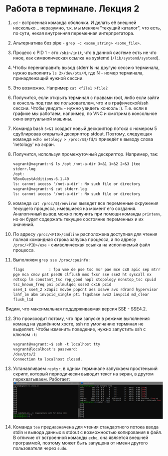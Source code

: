 # Работа в терминале. Лекция 2
1. `cd` - встроенная команда оболочки. И делать её внешней несколько... неразумно, т.к. мы меняем "текущий каталог", что есть, по сути, некая внутренняя переменная интерпретатора.


2. Альтернатива без pipe -  `grep -c <some_string> <some_file>`.


3. Процесс с PID 1 - это `/sbin/init`, что в данной системе есть не что иное, как символическая ссылка на systemd (`/lib/systemd/systemd`).


4. Чтобы перенаправить вывод stderr ls на другую сессию терминала, нужно выполнить `ls 2>/dev/pts/N`, где N - номер терминала, принадлежащий нужной сессии. 


5. Это возможно. Например `cat <file1 >file2`


6. Получится, если открыть терминал с правами root, либо если зайти в консоль под тем же пользователем, что и в графической/ssh сессии.
Чтобы увидеть - нужно увидеть консоль :). Т.е. если в графике мы работаем, например, по VNC и смотрим в консольное окно виртуальной машины.


7. Команда bash `5>&1` создаст новый дескриптор потока с номером 5 сдублировав открытый дескриптор stdout. Поэтому, следующая команда `echo netology > /proc/$$/fd/5` приведёт к выводу слова 'netology' на экран. 


8. Получится, используя промежуточный дескриптор. Например, так:
    ```
    vagrant@vagrant:~$ ls /opt /not-a-dir 3>&1 1>&2 2>&3 |tee stderr.log
    /opt:
    VBoxGuestAdditions-6.1.40
    ls: cannot access '/not-a-dir': No such file or directory
    vagrant@vagrant:~$ cat stderr.log
    ls: cannot access '/not-a-dir': No such file or directory
    ```


9. команда `cat /proc/$$/environ` выведет все переменные окружения текущего процесса, имевшиеся на момент его создания.
Аналогичный вывод можно получить при помощи команды `printenv`, но он будет содержать текущее состояние переменных и их значений.


10. По адресу `/proc/<PID>/cmdline` расположена доступная для чтения полная командная строка запуска процесса, а по адресу `/proc/<PID>/exe` - символическая ссылка на исполняемый файл процесса.


11.  Выполняем `grep sse /proc/cpuinfo` :

        ```vagrant@vagrant:~$ grep sse /proc/cpuinfo
        flags           : fpu vme de pse tsc msr pae mce cx8 apic sep mtrr pge mca cmov pat pse36 clflush mmx fxsr sse sse2 ht syscall nx rdtscp lm constant_tsc rep_good nopl xtopology nonstop_tsc cpuid tsc_known_freq pni pclmulqdq ssse3 cx16 pcid
        sse4_1 sse4_2 x2apic movbe popcnt aes xsave avx rdrand hypervisor lahf_lm abm invpcid_single pti fsgsbase avx2 invpcid md_clear flush_l1d
        ```
Видим, что максимальная поддерживаемая версия SSE - SSE4.2.

12. Это происходит потому, что при запуске в режиме выполнения команд на удалённом хосте, ssh по умолчанию терминал не выделяет. Чтобы изменить поведение, нужно запустить ssh с ключом `-t`:
    ```
    vagrant@vagrant:~$ ssh -t localhost tty
    vagrant@localhost's password:
    /dev/pts/2
    Connection to localhost closed.
    ```
13. Устанавливаем `reptyr`, в одном терминале запускаем простенький скрипт, который периодически выводит текст на экран, в другом перехватываем. Работает:
    ![reptyr](../img/reptyr.png)

14. Команда `tee` предназначена для чтения стандартного потока ввода stdin и вывода данных в stdout с возможностью копирования в файл. В отличие от встроенной команды `echo`, она является внешней программой, поэтому может быть запущена от имени другого пользователя через `sudo`.